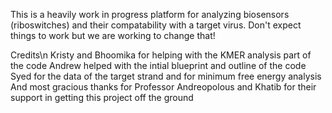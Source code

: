 This is a heavily work in progress platform for analyzing biosensors (riboswitches) and their compatability with a target virus. Don't expect things to work but we are working to change that!


Credits\n
Kristy and Bhoomika for helping with the KMER analysis part of the code
Andrew helped with the intial blueprint and outline of the code
Syed for the data of the target strand and for minimum free energy analysis
And most gracious thanks for Professor Andreopolous and Khatib for their support in getting this project off the ground
